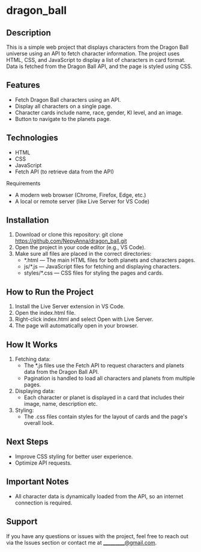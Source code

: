 # dragon_ball
Description
-------------------------------------------------------------------------
This is a simple web project that displays characters 
from the Dragon Ball universe using an API to fetch character 
information. The project uses HTML, CSS, and JavaScript to display 
a list of characters in card format. Data is fetched from the Dragon 
Ball API, and the page is styled using CSS.

Features
-------------------------------------------------------------------------
* Fetch Dragon Ball characters using an API.
* Display all characters on a single page.
* Character cards include name, race, gender, KI level, and an image.
* Button to navigate to the planets page.

Technologies
-------------------------------------------------------------------------
* HTML
* CSS
* JavaScript
* Fetch API (to retrieve data from the API)

Requirements
* A modern web browser (Chrome, Firefox, Edge, etc.)
* A local or remote server (like Live Server for VS Code)

Installation
-------------------------------------------------------------------------
1. Download or clone this repository:
    git clone https://github.com/NepyAnna/dragon_ball.git
2. Open the project in your code editor (e.g., VS Code).
3. Make sure all files are placed in the correct directories:
    * *.html — The main HTML files for both planets and characters pages.
    * js/*.js — JavaScript files for fetching and displaying characters.
    * styles/*.css — CSS files for styling the pages and cards.

How to Run the Project
-------------------------------------------------------------------------
1. Install the Live Server extension in VS Code.
2. Open the index.html file.
3. Right-click index.html and select Open with Live Server.
4. The page will automatically open in your browser.

How It Works
-------------------------------------------------------------------------
1. Fetching data:
    * The *.js files use the Fetch API to request characters and planets data 
    from the Dragon Ball API.
    * Pagination is handled to load all characters and planets from multiple pages.
2. Displaying data:
    * Each character or planet is displayed in a card that includes their image, 
    name, description etc.
3. Styling:
    * The .css files contain styles for the layout of cards and the page's overall look.

Next Steps
-------------------------------------------------------------------------
* Improve CSS styling for better user experience.
* Optimize API requests.

Important Notes
-------------------------------------------------------------------------
* All character data is dynamically loaded from the API, so an internet 
connection is required.

Support
-------------------------------------------------------------------------
If you have any questions or issues with the project, feel free to reach 
out via the Issues section or contact me at _________@gmail.com.

